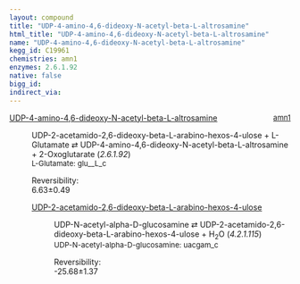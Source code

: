 ```yaml
---
layout: compound
title: "UDP-4-amino-4,6-dideoxy-N-acetyl-beta-L-altrosamine"
html_title: "UDP-4-amino-4,6-dideoxy-N-acetyl-beta-L-altrosamine"
name: "UDP-4-amino-4,6-dideoxy-N-acetyl-beta-L-altrosamine"
kegg_id: C19961
chemistries: amn1
enzymes: 2.6.1.92
native: false
bigg_id:
indirect_via:
---
```

<dl><dt class="rs-product"><a class="link-dark" data-bs-html="true" data-bs-title="KEGG: C19961" data-bs-toggle="tooltip" href="{{ site.url }}{{ site.baseurl }}/compounds/C19961">UDP-4-amino-4,6-dideoxy-N-acetyl-beta-L-altrosamine</a><span style="float: right; max-width: 40%"><a class="link-dark opacity-50" href="{{ site.url }}{{ site.baseurl }}/chemistries/amn1" style="font-size: small; word-wrap: anywhere;">amn1</a></span></dt><dd><p>UDP-2-acetamido-2,6-dideoxy-beta-L-arabino-hexos-4-ulose + L-Glutamate ⇄ UDP-4-amino-4,6-dideoxy-N-acetyl-beta-L-altrosamine + 2-Oxoglutarate (<i>2.6.1.92</i>)<br/><span style="font-size: small;"><span data-bs-html="true" data-bs-title="KEGG: C00025" data-bs-toggle="tooltip">L-Glutamate</span>: glu__L_c</span><br/><div class="reversibility_info">Reversibility: <div class="progress"><div aria-valuemax="100" aria-valuemin="0" aria-valuenow="0" class="progress-bar bg-success" role="progressbar" style="width: 0%"></div></div><span>6.63±0.49</span><div class="progress"><div aria-valuemax="10" aria-valuemin="0" aria-valuenow="6.630746339967421" class="progress-bar bg-danger" role="progressbar" style="width: 66.31%"></div><div aria-valuemax="10" aria-valuemin="0" aria-valuenow="6.630746339967421" class="progress-bar bg-warning" role="progressbar" style="width: 4.89%"></div></div></div></p><dl><dt><a class="link-dark" data-bs-html="true" data-bs-title="KEGG: C19823" data-bs-toggle="tooltip" href="{{ site.url }}{{ site.baseurl }}/compounds/C19823">UDP-2-acetamido-2,6-dideoxy-beta-L-arabino-hexos-4-ulose</a><span style="float: right; max-width: 40%"><a class="link-dark opacity-50" href="{{ site.url }}{{ site.baseurl }}/chemistries/None" style="font-size: small; word-wrap: anywhere;"></a></span></dt><dd><p>UDP-N-acetyl-alpha-D-glucosamine ⇄ UDP-2-acetamido-2,6-dideoxy-beta-L-arabino-hexos-4-ulose + H<sub>2</sub>O (<i>4.2.1.115</i>)<br/><span style="font-size: small;"><span data-bs-html="true" data-bs-title="KEGG: C00043" data-bs-toggle="tooltip">UDP-N-acetyl-alpha-D-glucosamine</span>: uacgam_c</span><br/><div class="reversibility_info">Reversibility: <div class="progress" style="flex-direction: row-reverse;"><div aria-valuemax="10" aria-valuemin="0" aria-valuenow="-25.680593021794156" class="progress-bar bg-success" role="progressbar" style="width: 256.81%"></div></div><span>-25.68±1.37</span><div class="progress"><div aria-valuemax="10" aria-valuemin="0" aria-valuenow="-25.680593021794156" class="progress-bar bg-danger" role="progressbar" style="width: 0%"></div></div></div></p><dl></dl></dd></dl></dd></dl>
